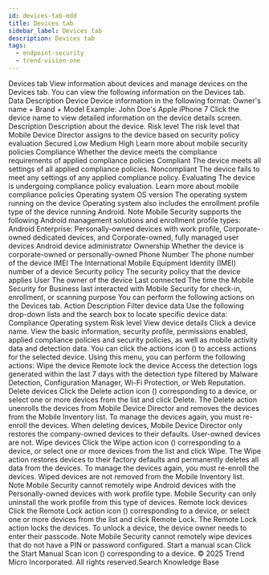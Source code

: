 ```yaml
---
id: devices-tab-mdd
title: Devices tab
sidebar_label: Devices tab
description: Devices tab
tags:
  - endpoint-security
  - trend-vision-one
---
```


 Devices tab View information about devices and manage devices on the Devices tab. You can view the following information on the Devices tab. Data Description Device Device information in the following format: Owner's name + Brand + Model Example: John Doe's Apple iPhone 7 Click the device name to view detailed information on the device details screen. Description Description about the device. Risk level The risk level that Mobile Device Director assigns to the device based on security policy evaluation Secured Low Medium High Learn more about mobile security policies Compliance Whether the device meets the compliance requirements of applied compliance policies Compliant The device meets all settings of all applied compliance policies. Noncompliant The device fails to meet any settings of any applied compliance policy. Evaluating The device is undergoing compliance policy evaluation. Learn more about mobile compliance policies Operating system OS version The operating system running on the device Operating system also includes the enrollment profile type of the device running Android. Note Mobile Security supports the following Android management solutions and enrollment profile types: Android Enterprise: Personally-owned devices with work profile, Corporate-owned dedicated devices, and Corporate-owned, fully managed user devices Android device administrator Ownership Whether the device is corporate-owned or personally-owned Phone Number The phone number of the device IMEI The International Mobile Equipment Identity (IMEI) number of a device Security policy The security policy that the device applies User The owner of the device Last connected The time the Mobile Security for Business last interacted with Mobile Security for check-in, enrollment, or scanning purpose You can perform the following actions on the Devices tab. Action Description Filter device data Use the following drop-down lists and the search box to locate specific device data: Compliance Operating system Risk level View device details Click a device name. View the basic information, security profile, permissions enabled, applied compliance policies and security policies, as well as mobile activity data and detection data. You can click the actions icon () to access actions for the selected device. Using this menu, you can perform the following actions: Wipe the device Remote lock the device Access the detection logs generated within the last 7 days with the detection type filtered by Malware Detection, Configuration Manager, Wi-Fi Protection, or Web Reputation. Delete devices Click the Delete action icon () corresponding to a device, or select one or more devices from the list and click Delete. The Delete action unenrolls the devices from Mobile Device Director and removes the devices from the Mobile Inventory list. To manage the devices again, you must re-enroll the devices. When deleting devices, Mobile Device Director only restores the company-owned devices to their defaults. User-owned devices are not. Wipe devices Click the Wipe action icon () corresponding to a device, or select one or more devices from the list and click Wipe. The Wipe action restores devices to their factory defaults and permanently deletes all data from the devices. To manage the devices again, you must re-enroll the devices. Wiped devices are not removed from the Mobile Inventory list. Note Mobile Security cannot remotely wipe Android devices with the Personally-owned devices with work profile type. Mobile Security can only uninstall the work profile from this type of devices. Remote lock devices Click the Remote Lock action icon () corresponding to a device, or select one or more devices from the list and click Remote Lock. The Remote Lock action locks the devices. To unlock a device, the device owner needs to enter their passcode. Note Mobile Security cannot remotely wipe devices that do not have a PIN or password configured. Start a manual scan Click the Start Manual Scan icon () corresponding to a device. © 2025 Trend Micro Incorporated. All rights reserved.Search Knowledge Base